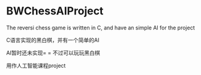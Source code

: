 # BWChessAIProject
The reversi chess game is written in C, and have an simple AI for the project

C语言实现的黑白棋，并有一个简单的AI

AI暂时还未实现= =
不过可以玩玩黑白棋

用作人工智能课程project
